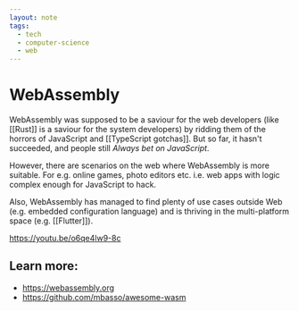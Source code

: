 ```yaml
---
layout: note
tags:
  - tech
  - computer-science
  - web
---
```


# WebAssembly

WebAssembly was supposed to be a saviour for the web developers (like [[Rust]] is a saviour for the system developers) by ridding them of the horrors of JavaScript and [[TypeScript gotchas]]. But so far, it hasn't succeeded, and people still _Always bet on JavaScript_.

However, there are scenarios on the web where WebAssembly is more suitable. For e.g. online games, photo editors etc. i.e. web apps with logic complex enough for JavaScript to hack.

Also, WebAssembly has managed to find plenty of use cases outside Web (e.g. embedded configuration language) and is thriving in the multi-platform space (e.g. [[Flutter]]).

https://youtu.be/o6qe4lw9-8c

## Learn more:

- https://webassembly.org
- https://github.com/mbasso/awesome-wasm
